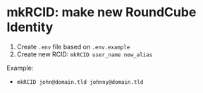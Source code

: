 # mkRCID: make new RoundCube Identity

1. Create `.env` file based on `.env.example`
2. Create new RCID: `mkRCID user_name new_alias`

Example:  
- `mkRCID john@domain.tld johnny@domain.tld`